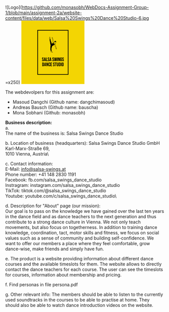 ![Logo](https://github.com/monasobh/WebDocs-Assignment-Group-1/blob/main/assignment-2a/website-content/files/data/web/Salsa%20Swings%20Dance%20Studio-6.jpg =x250)
<img src="assignment-2a/website-content/files/data/web/Salsa%20Swings%20Dance%20Studio-6.jpg" width="200" height="200" />

The webdevolpers for this assignment are:
- Masoud Dangchi (Github name: dangchimasoud)
- Andreas Bausch (Github name: bauscha)
- Mona Sobhani (Github: monasobh)

**Business description:**\
a.\
The name of the business is: Salsa Swings Dance Studio

b.
Location of business (headquarters):
Salsa Swings Dance Studio GmbH\
Karl-Marx-Straße 69,\
1010 Vienna, Austria\

c.
Contact information:\
E-Mail: info@salsa-swings.at\
Phone number: +41 148 2830 1191\
Facebook: fb.com/salsa_swings_dance_studio\
Instragram: instagram.com/salsa_swings_dance_studio\
TikTok: tiktok.com/@salsa_swings_dance_studio\
Youtube: youtube.com/c/salsa_swings_dance_studio\

d.
Description for "About" page (our mission):\
Our goal is to pass on the knowledge we have gained over the last ten years in the dance field and as dance teachers to the next generation and thus contribute to a strong dance culture in Vienna. We not only teach movements, but also focus on togetherness. In addition to training dance knowledge, coordination, tact, motor skills and fitness, we focus on social values such as a sense of community and building self-confidence. We want to offer our members a place where they feel comfortable, grow dance-wise, make friends and simply have fun.

e.
The product is a website providing information about different dance courses and the available timeslots for them. The website allows to directly contact the dance teachers for each course. The user can see the timeslots for courses, information about membership and pricing. 

f.
Find personas in file persona.pdf

g. 
Other relevant info: 
The members should be able to listen to the currently used soundtracks in the courses to be able to practise at home. They should also be able to watch dance introduction videos on the website. 
